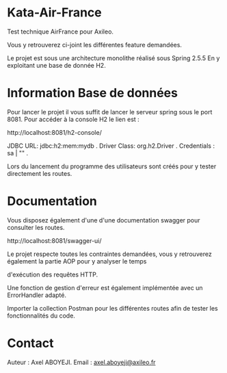 # Kata-Air-France

Test technique AirFrance pour Axileo.

Vous y retrouverez ci-joint les différentes feature demandées.

Le projet est sous une architecture monolithe réalisé sous Spring 2.5.5 En y exploitant une base de donnée H2.

# Information Base de données

Pour lancer le projet il vous suffit de lancer le serveur spring sous le port 8081. Pour accéder à la console H2 le lien est :

http://localhost:8081/h2-console/ 

JDBC URL: jdbc:h2:mem:mydb . Driver Class: org.h2.Driver . Credentials : sa | "" . 

Lors du lancement du programme des utilisateurs sont créés pour y tester directement les routes.

# Documentation

Vous disposez également d'une d'une documentation swagger pour consulter les routes.

http://localhost:8081/swagger-ui/

Le projet respecte toutes les contraintes demandées, vous y retrouverez également la partie AOP pour y analyser le temps 

d'exécution des requêtes HTTP.

Une fonction de gestion d'erreur est également implémentée avec un ErrorHandler adapté.

Importer la collection Postman pour les différentes routes afin de tester les fonctionnalités du code.

# Contact

Auteur : Axel ABOYEJI. Email : axel.aboyeji@axileo.fr
